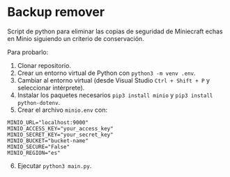# Backup remover

 Script de python para eliminar las copias de seguridad de Miniecraft echas en Minio siguiendo un criterio de conservación.

Para probarlo:
1. Clonar repositorio.
2. Crear un entorno virtual de Python con `python3 -m venv .env`.
3. Cambiar al entorno virtual (desde Visual Studio `Ctrl + Shift + P` y seleccionar intérprete).
4. Instalar los paquetes necesarios `pip3 install minio` y `pip3 install python-dotenv`.
5. Crear el archivo `minio.env` con:
```dotenv
MINIO_URL="localhost:9000"
MINIO_ACCESS_KEY="your_access_key"
MINIO_SECRET_KEY="your_secret_key"
MINIO_BUCKET="bucket-name"
MINIO_SECURE="False"
MINIO_REGION="es"
```
6. Ejecutar `python3 main.py`.